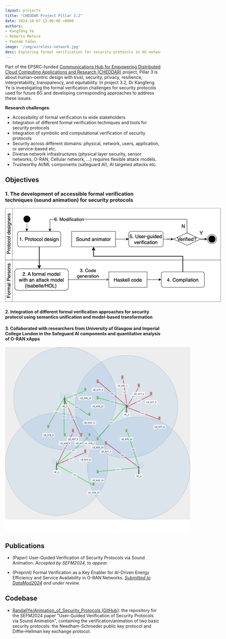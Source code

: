 ```yaml
---
layout: projects
title: "CHEDDAR Project Pillar 3.2"
date: 2024-10-07 12:00:00 +0000
authors:
- Kangfeng Ye
- Roberto Metere
- Poonam Yadav
image: '/img/wireless-network.jpg'
desc: Exploring formal verification for security protocols in 6G networks.
---
```


Part of the EPSRC-funded [Communications Hub for Empowering Distributed Cloud Computing Applications and Research (CHEDDAR)](https://cheddarhub.org/) project, Pillar 3 is about human-centric design with trust, security, privacy, resilience, interpretability, transparency, and equitability. In project 3.2, Dr Kangfeng Ye is investigating the formal verification challenges for security protocols used for future 6G and developing corresponding approaches to address these issues.

**Research challenges**:

- Accessibility of formal verification to wide stakeholders
- Integration of different formal verification techniques and tools for security protocols
- Integration of symbolic and computational verification of security protocols
- Security across different domains: physical, network, users, application, or service-based etc. 
- Diverse network infrastructures (physical layer security, sensor networks, O-RAN, Cellular network, ...) requires flexible attack models.
- Trustworthy AI/ML components (safeguard AI), AI targeted attacks etc.


## Objectives

### 1. The development of accessible formal verification techniques (sound animation) for security protocols

<img src="/img/projects/cheddar-pillar-3_2-sound-animation.png" alt="Sound Animation" class="center" style="max-width: 800px;">

#### 2. Integration of different formal verification approaches for security protocol using semantics unification and model-based transformation

#### 3. Collaborated with researchers from University of Glasgow and Imperial College London in the Safeguard AI components and quantitative analysis of O-RAN xApps 

<img src="/img/projects/cheddar-pillar-3_2-xapp.png" alt="A scenario of O-RAN xApp" class="center" style="max-width: 600px;">

## Publications

- (Paper) User-Guided Verification of Security Protocols via Sound Animation. *Accepted by SEFM2024, to appear.*

- (Preprint) Formal Verification as a Key Enabler for AI-Driven Energy Efficiency and Service Availability in O-RAN Networks. *[Submitted to DataMod2024](https://datamod2024.github.io/) and under review.*


## Codebase

- [RandallYe/Animation_of_Security_Protocols (GitHub)](https://github.com/RandallYe/Animation_of_Security_Protocols): the repository for the SEFM2024 paper "User-Guided Verification of Security Protocols via Sound Animation", containing the verification/animation of two basic security protocols: the Needham-Schroeder public key protocol and Diffie–Hellman key exchange protocol.